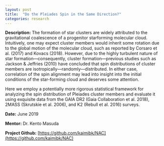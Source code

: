 ```yaml
---
layout: post
title:  "Do the Pleiades Spin in the Same Direction?"
categories: research
---
```


**Description:** The formation of star clusters are widely attributed to the gravitational coalescence of a progenitor starforming molecular cloud. Intuitively, one may expect cluster members would inherit some rotation due to the global motion
of the molecular cloud, such as reported by Corsaro et al. (2017) and Kovacs (2018). However, due to the highly turbulent nature of star formation—consequently, cluster formation—previous studies such as Jackson & Jeffries (2010) have concluded that spin distributions of cluster members are isotropically—randomly—distributed. In either case, correlation of the spin alignment may lead into insight into the initial conditions of the star-forming cloud and deserves some attention.

Here we employ a potentially more rigorous statistical framework for analyzing the spin distribution of Pleiades cluster members and evaluate it using exquisite data from the GAIA DR2 (Gaia Collaboration et al.
2018), 2MASS (Skrutskie et al. 2006), and K2 (Rebull et al. 2016) surveys.

**Date:** June 2019

**Mentor:** Dr. Kento Masuda

**Project Github:** [https://github.com/kaimibk/NAC](https://github.com/kaimibk/NAC)
